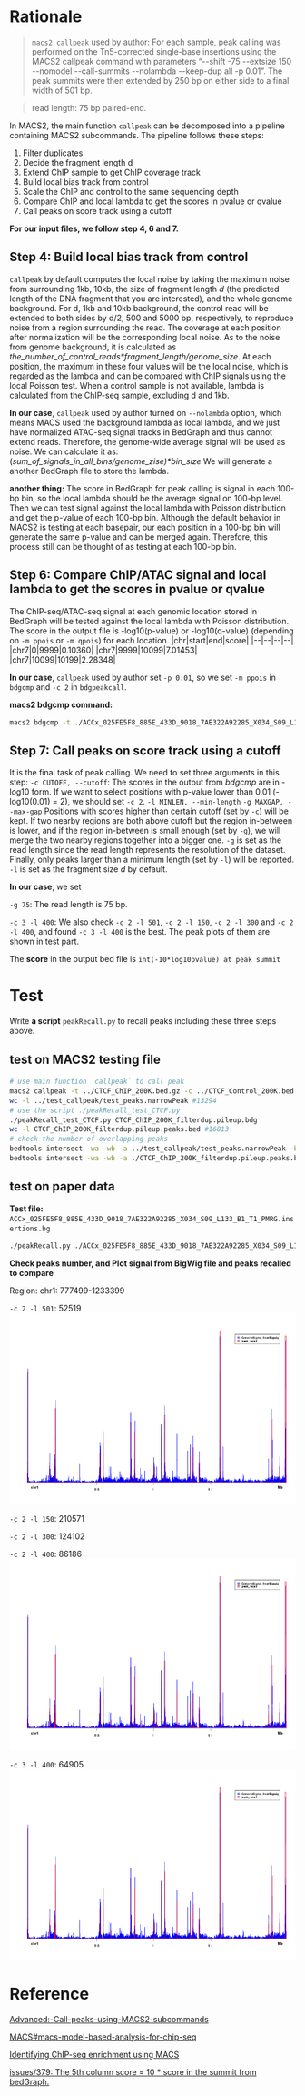 
# Rationale
> `macs2 callpeak` used by author: For each sample, peak calling was performed on the Tn5-corrected single-base insertions using the MACS2 callpeak command with parameters “--shift -75 --extsize 150 --nomodel --call-summits --nolambda --keep-dup all -p 0.01”. The peak summits were then extended by 250 bp on either side to a final width of 501 bp.

> read length: 75 bp paired-end.

In MACS2, the main function `callpeak` can be decomposed into a pipeline containing MACS2 subcommands. The pipeline follows these steps: 
1. Filter duplicates
2. Decide the fragment length d
3. Extend ChIP sample to get ChIP coverage track
4. Build local bias track from control
5. Scale the ChIP and control to the same sequencing depth
6. Compare ChIP and local lambda to get the scores in pvalue or qvalue
7. Call peaks on score track using a cutoff

**For our input files, we follow step 4, 6 and 7.**
## Step 4: Build local bias track from control
`callpeak` by default computes the local noise by taking the maximum noise from surrounding 1kb, 10kb, the size of fragment length _d_ (the predicted length of the DNA fragment that you are interested), and the whole genome background. For d, 1kb and 10kb background, the control read will be extended to both sides by d/2, 500 and 5000 bp, respectively, to reproduce noise from a region surrounding the read. The coverage at each position after normalization will be the corresponding local noise. As to the noise from genome background, it is calculated as _the_number_of_control_reads*fragment_length/genome_size_. At each position, the maximum in these four values will be the local noise, which is regarded as the lambda and can be compared with ChIP signals using the local Poisson test. When a control sample is not available, lambda is calculated from the ChIP-seq sample, excluding d and 1kb.

**In our case**, `callpeak` used by author turned on `--nolambda` option, which means MACS used the background lambda as local lambda, and we just have normalized ATAC-seq signal tracks in BedGraph and thus cannot extend reads. Therefore, the genome-wide average signal will be used as noise. We can calculate it as:
(_sum_of_signals_in_all_bins/genome_zise)*bin_size_
We will generate a another BedGraph file to store the lambda.

**another thing:** The score in BedGraph for peak calling is signal in each 100-bp bin, so the local lambda should be the average signal on 100-bp level. Then we can test signal against the local lambda with Poisson distribution and get the p-value of each 100-bp bin. Although the default behavior in MACS2 is testing at each basepair, our each position in a 100-bp bin will generate the same p-value and can be merged again. Therefore, this process still can be thought of as testing at each 100-bp bin.
## Step 6: Compare ChIP/ATAC signal and local lambda to get the scores in pvalue or qvalue
The ChIP-seq/ATAC-seq signal at each genomic location stored in BedGraph will be tested against the local lambda with Poisson distribution. The score in the output file is -log10(p-value) or -log10(q-value) (depending on `-m ppois` or `-m qpois`) for each location.
|chr|start|end|score|
|--|--|--|--|
|chr7|0|9999|0.10360|
|chr7|9999|10099|7.01453|
|chr7|10099|10199|2.28348|

**In our case**, `callpeak` used by author set `-p 0.01`, so we set `-m ppois` in `bdgcmp` and `-c 2` in `bdgpeakcall`.

**macs2 bdgcmp command:**
```bash
macs2 bdgcmp -t ./ACCx_025FE5F8_885E_433D_9018_7AE322A92285_X034_S09_L133_B1_T1_PMRG.insertions.bg -c ACCx_025FE5F8_885E_433D_9018_7AE322A92285_X034_S09_L133_B1_T1_PMRG.insertions.lambda.bg -m ppois -o ACCx_025FE5F8_885E_433D_9018_7AE322A92285_X034_S09_L133_B1_T1_PMRG.insertions.pvalue.bg
```
## Step 7: Call peaks on score track using a cutoff
It is the final task of peak calling. We need to set three arguments in this step:
`-c CUTOFF, --cutoff`:  The scores in the output from _bdgcmp_ are in -log10 form. If we want to select positions with p-value lower than 0.01 (-log10(0.01) = 2), we should set `-c 2`.
`-l MINLEN, --min-length`
`-g MAXGAP, --max-gap`
Positions with scores higher than certain cutoff (set by `-c`) will be kept. If two nearby regions are both above cutoff but the region in-between is lower, and if the region in-between is small enough (set by `-g`), we will merge the two nearby regions together into a bigger one. `-g` is set as the read length since the read length represents the resolution of the dataset. Finally, only peaks larger than a minimum length (set by `-l`) will be reported. `-l` is set as the fragment size _d_ by default. 

**In our case**, we set 

`-g 75`: The read length is 75 bp.

`-c 3 -l 400`: We also check `-c 2 -l 501`, `-c 2 -l 150`, `-c 2 -l 300` and `-c 2 -l 400`, and found `-c 3 -l 400` is the best. The peak plots of them are shown in test part.

The **score** in the output bed file is `int(-10*log10pvalue) at peak summit`
# Test
Write **a script** `peakRecall.py` to recall peaks including these three steps above.
## test on MACS2 testing file
```bash
# use main function `callpeak` to call peak
macs2 callpeak -t ../CTCF_ChIP_200K.bed.gz -c ../CTCF_Control_200K.bed.gz -f BED -g hs -n test -B
wc -l ../test_callpeak/test_peaks.narrowPeak #13294
# use the script ./peakRecall_test_CTCF.py
./peakRecall_test_CTCF.py CTCF_ChIP_200K_filterdup.pileup.bdg
wc -l CTCF_ChIP_200K_filterdup.pileup.peaks.bed #16813 
# check the number of overlapping peaks
bedtools intersect -wa -wb -a ../test_callpeak/test_peaks.narrowPeak -b ./CTCF_ChIP_200K_filterdup.pileup.peaks.bed -sorted -filenames -f 1.0 | wc -l # 13294
bedtools intersect -wa -wb -a ./CTCF_ChIP_200K_filterdup.pileup.peaks.bed -b ../test_callpeak/test_peaks.narrowPeak -sorted -filenames -f 1.0 | wc -l # 12284
```
## test on paper data
**Test file:** `ACCx_025FE5F8_885E_433D_9018_7AE322A92285_X034_S09_L133_B1_T1_PMRG.insertions.bg`
```bash
./peakRecall.py ./ACCx_025FE5F8_885E_433D_9018_7AE322A92285_X034_S09_L133_B1_T1_PMRG.insertions.bg
```
**Check peaks number, and Plot signal from BigWig file and peaks recalled to compare**

Region: chr1: 777499-1233399

`-c 2 -l 501`: 52519 
![-c 2 -l 501](https://raw.githubusercontent.com/Luming-L/ProjectNew/master/Results/PeakRecall/peakRecall_chr1_777499_1233399_c2l501.png)

`-c 2 -l 150`: 210571

`-c 2 -l 300`: 124102

`-c 2 -l 400`: 86186
![-c 2 -l 400](https://raw.githubusercontent.com/Luming-L/ProjectNew/master/Results/PeakRecall/peakRecall_chr1_777499_1233399_c2l400.png)

`-c 3 -l 400`: 64905 
![-c 3 -l 400](https://raw.githubusercontent.com/Luming-L/ProjectNew/master/Results/PeakRecall/peakRecall_chr1_777499_1233399_c3l400.png)
# Reference
[Advanced:-Call-peaks-using-MACS2-subcommands](https://github.com/macs3-project/MACS/wiki/Advanced:-Call-peaks-using-MACS2-subcommands)

[MACS#macs-model-based-analysis-for-chip-seq](https://github.com/macs3-project/MACS#macs-model-based-analysis-for-chip-seq)

[Identifying ChIP-seq enrichment using MACS](https://www.nature.com/articles/nprot.2012.101)

[issues/379: The 5th column score = 10 * score in the summit from bedGraph.](https://github.com/macs3-project/MACS/issues/379)

<!--stackedit_data:
eyJoaXN0b3J5IjpbLTEyMDEyMTIyOTZdfQ==
-->